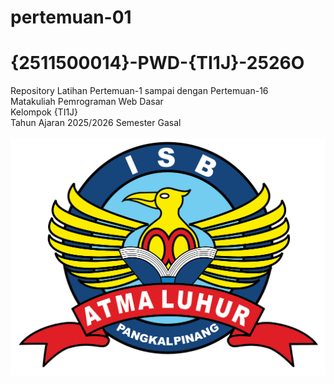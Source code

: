 # pertemuan-01
# {2511500014}-PWD-{TI1J}-2526O
Repository Latihan Pertemuan-1 sampai dengan Pertemuan-16<br>
Matakuliah Pemrograman Web Dasar<br>
Kelompok {TI1J}<br>
Tahun Ajaran 2025/2026
Semester Gasal<br><br>
![Logo ISBAL](logoisbal.png)
